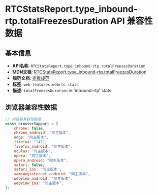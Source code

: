# RTCStatsReport.type_inbound-rtp.totalFreezesDuration API 兼容性数据

## 基本信息

- **API名称**: `RTCStatsReport.type_inbound-rtp.totalFreezesDuration`
- **MDN文档**: [RTCStatsReport.type_inbound-rtp.totalFreezesDuration](https://developer.mozilla.org/docs/Web/API/RTCInboundRtpStreamStats/totalFreezesDuration)
- **规范文档**: [查看规范](https://w3c.github.io/webrtc-stats/#dom-rtcinboundrtpstreamstats-totalfreezesduration)
- **标签**: `web-features:webrtc-stats`
- **描述**: `totalFreezesDuration` in 'inbound-rtp' stats

## 浏览器兼容性数据

```javascript
// 浏览器兼容性数据
const browserSupport = {
    chrome: false,
    chrome_android: "同主版本",
    edge: "同主版本",
    firefox: "142",
    firefox_android: "同主版本",
    oculus: "同主版本",
    opera: "同主版本",
    opera_android: "同主版本",
    safari: false,
    safari_ios: "同主版本",
    samsunginternet_android: "同主版本",
    webview_android: "同主版本",
    webview_ios: "同主版本",
};

```


